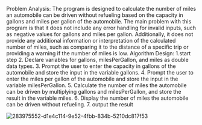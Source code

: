  Problem Analysis:
The program is designed to calculate the number of miles an automobile can be driven without refueling based on the capacity in gallons and miles per gallon of the automobile. 
The main problem with this program is that it does not include any error handling for invalid inputs, such as negative values for gallons and miles per gallon.
Additionally, it does not provide any additional information or interpretation of the calculated number of miles, such as comparing it to the distance of a specific trip or providing a warning if the number of miles is low.
Algorithm Design:
1.start step
2. Declare variables for gallons, milesPerGallon, and miles as double data types.
3. Prompt the user to enter the capacity in gallons of the automobile and store the input in the variable gallons.
4. Prompt the user to enter the miles per gallon of the automobile and store the input in the variable milesPerGallon.
5. Calculate the number of miles the automobile can be driven by multiplying gallons and milesPerGallon, and store the result in the variable miles.
6. Display the number of miles the automobile can be driven without refueling.
7. output the result

![283975552-d1e4c114-9e52-4fbb-834b-5210dc817f53](https://github.com/SWEG-2015EC-Batch/Code-Warrior/assets/149199747/9f9f20dc-95d9-4934-8f15-a7d8e88225da)
